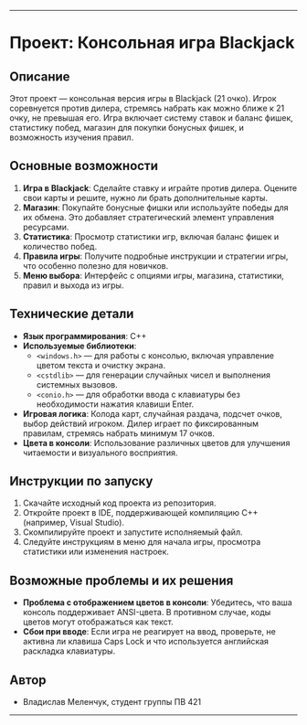 
---

# Проект: Консольная игра Blackjack

## Описание

Этот проект — консольная версия игры в Blackjack (21 очко). Игрок соревнуется против дилера, стремясь набрать как можно ближе к 21 очку, не превышая его. Игра включает систему ставок и баланс фишек, статистику побед, магазин для покупки бонусных фишек, и возможность изучения правил.

## Основные возможности

1. **Игра в Blackjack**: Сделайте ставку и играйте против дилера. Оцените свои карты и решите, нужно ли брать дополнительные карты.
2. **Магазин**: Покупайте бонусные фишки или используйте победы для их обмена. Это добавляет стратегический элемент управления ресурсами.
3. **Статистика**: Просмотр статистики игр, включая баланс фишек и количество побед.
4. **Правила игры**: Получите подробные инструкции и стратегии игры, что особенно полезно для новичков.
5. **Меню выбора**: Интерфейс с опциями игры, магазина, статистики, правил и выхода из игры.

## Технические детали

- **Язык программирования**: C++
- **Используемые библиотеки**:
  - `<windows.h>` — для работы с консолью, включая управление цветом текста и очистку экрана.
  - `<cstdlib>` — для генерации случайных чисел и выполнения системных вызовов.
  - `<conio.h>` — для обработки ввода с клавиатуры без необходимости нажатия клавиши Enter.
- **Игровая логика**: Колода карт, случайная раздача, подсчет очков, выбор действий игроком. Дилер играет по фиксированным правилам, стремясь набрать минимум 17 очков.
- **Цвета в консоли**: Использование различных цветов для улучшения читаемости и визуального восприятия.

## Инструкции по запуску

1. Скачайте исходный код проекта из репозитория.
2. Откройте проект в IDE, поддерживающей компиляцию C++ (например, Visual Studio).
3. Скомпилируйте проект и запустите исполняемый файл.
4. Следуйте инструкциям в меню для начала игры, просмотра статистики или изменения настроек.

## Возможные проблемы и их решения

- **Проблема с отображением цветов в консоли**: Убедитесь, что ваша консоль поддерживает ANSI-цвета. В противном случае, коды цветов могут отображаться как текст.
- **Сбои при вводе**: Если игра не реагирует на ввод, проверьте, не активна ли клавиша Caps Lock и что используется английская раскладка клавиатуры.

## Автор

- Владислав Меленчук, студент группы ПВ 421

---

